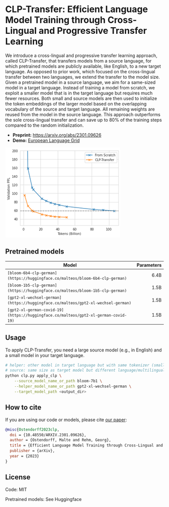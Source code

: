 # CLP-Transfer: Efficient Language Model Training through Cross-Lingual and Progressive Transfer Learning

We introduce a cross-lingual and progressive transfer learning approach, called CLP-Transfer, that transfers models from a source language, for which pretrained models are publicly available, like English, to a new target language. As opposed to prior work, which focused on the cross-lingual transfer between two languages, we extend the transfer to the model size. Given a pretrained model in a source language, we aim for a same-sized model in a target language. Instead of training a model from scratch, we exploit a smaller model that is in the target language but requires much fewer resources. Both small and source models are then used to initialize the token embeddings of the larger model based on the overlapping vocabulary of the source and target language. All remaining weights are reused from the model in the source language. This approach outperforms the sole cross-lingual transfer and can save up to 80% of the training steps compared to the random initialization. 

- **Preprint:** https://arxiv.org/abs/2301.09626
- **Demo:** [European Language Grid](https://live.european-language-grid.eu/catalogue/tool-service/20825/try%20out/)

<img alt="Tokens vs PPL" src="https://github.com/malteos/clp-transfer/raw/main/german-6b-ppl.png">


## Pretrained models

| **Model**         | **Parameters** |
|-------------------|---------------:|
| `[bloom-6b4-clp-german](https://huggingface.co/malteos/bloom-6b4-clp-german)`  |   6.4B |  
| `[bloom-1b5-clp-german](https://huggingface.co/malteos/bloom-1b5-clp-german)`  |   1.5B |  
| `[gpt2-xl-wechsel-german](https://huggingface.co/malteos/gpt2-xl-wechsel-german)`  |   1.5B |  
| `[gpt2-xl-german-covid-19](https://huggingface.co/malteos/gpt2-xl-german-covid-19)`  |   1.5B |  


## Usage

To apply CLP-Transfer, you need a large source model (e.g., in English) and a small model in your target language.

```bash
# helper: other model in target language but with same tokenizer (smaller or other architecture)
# source: same size as target model but different language/multilingual
python clp.py apply_clp \
    --source_model_name_or_path bloom-7b1 \
    --helper_model_name_or_path gpt2-xl-wechsel-german \
    --target_model_path <output_dir>
```

## How to cite

If you are using our code or models, please cite [our paper](https://arxiv.org/abs/2301.09626):

```bibtex
@misc{Ostendorff2023clp,
  doi = {10.48550/ARXIV.2301.09626},
  author = {Ostendorff, Malte and Rehm, Georg},
  title = {Efficient Language Model Training through Cross-Lingual and Progressive Transfer Learning},
  publisher = {arXiv},
  year = {2023}
}

```

## License

Code: MIT

Pretrained models: See Huggingface